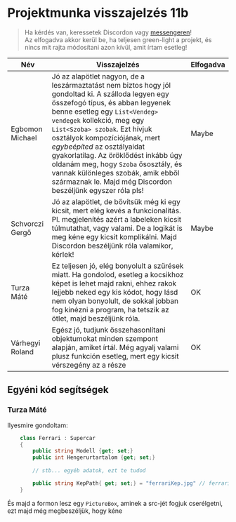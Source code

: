 # Projektmunka visszajelzés 11b

> Ha kérdés van, keressetek Discordon vagy [messengeren](https://www.messenger.com/t/kerteszgabor.official)!  
> Az elfogadva akkor kerül be, ha teljesen green-light a projekt, és nincs mit rajta módosítani azon kívül, amit írtam esetleg!

|Név   	|Visszajelzés   	|Elfogadva   	|
|---	|---	|---	|
|Egbomon Michael   	|Jó az alapötlet nagyon, de a leszármaztatást nem biztos hogy jól gondoltad ki. A szálloda legyen egy összefogó típus, és abban legyenek benne esetleg egy `List<Vendeg> vendegek` kollekció, meg egy `List<Szoba> szobak`. Ezt hívjuk osztályok kompozíciójának, mert *egybeépíted* az osztályaidat gyakorlatilag. Az öröklődést inkább úgy oldanám meg, hogy `Szoba` ősosztály, és vannak különleges szobák, amik ebből származnak le. Majd még Discordon beszéljünk egyszer róla pls!   	|Maybe   	|
|Schvorczi Gergő   	|Jó az alapötlet, de bővítsük még ki egy kicsit, mert elég kevés a funkcionalitás. Pl. megjelenítés azért a labeleken kicsit túlmutathat, vagy valami. De a logikát is meg kéne egy kicsit komplikálni. Majd Discordon beszéljünk róla valamikor, kérlek!  	|Maybe   	|
|Turza Máté   	|Ez teljesen jó, elég bonyolult a szűrések miatt. Ha gondolod, esetleg a kocsikhoz képet is lehet majd rakni, ehhez rakok lejjebb neked egy kis kódot, hogy lásd nem olyan bonyolult, de sokkal jobban fog kinézni a program, ha tetszik az ötlet, majd beszéljünk róla.   	|OK   	|
|Várhegyi Roland   	|Egész jó, tudjunk összehasonlítani objektumokat minden szempont alapján, amiket írtál. Még agyalj valami plusz funkción esetleg, mert egy kicsit vérszegény az a része   	|OK   	|

## Egyéni kód segítségek

### Turza Máté

Ilyesmire gondoltam:
```cs
    class Ferrari : Supercar 
    {
        public string Modell {get; set;}
        public int Hengerurtartalom {get; set;}
        
        // stb... egyéb adatok, ezt te tudod

        public string KepPath{ get; set;} = "ferrariKep.jpg" // ferrariKep.jpg meg benne van a debugban
    }
```
És majd a formon lesz egy `PictureBox`, aminek a src-jét fogjuk cserélgetni, ezt majd még megbeszéljük, hogy kéne